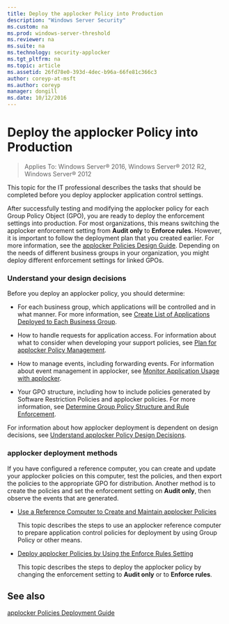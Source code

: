 ```yaml
---
title: Deploy the applocker Policy into Production
description: "Windows Server Security"
ms.custom: na
ms.prod: windows-server-threshold
ms.reviewer: na
ms.suite: na
ms.technology: security-applocker
ms.tgt_pltfrm: na
ms.topic: article
ms.assetid: 26fd78e0-393d-4dec-b96a-66fe81c366c3
author: coreyp-at-msft
ms.author: coreyp
manager: dongill
ms.date: 10/12/2016
---
```

# Deploy the applocker Policy into Production

>Applies To: Windows Server&reg; 2016, Windows Server&reg; 2012 R2, Windows Server&reg; 2012

This topic for the IT professional describes the tasks that should be completed before you deploy applocker application control settings.

After successfully testing and modifying the applocker policy for each Group Policy Object (GPO), you are ready to deploy the enforcement settings into production. For most organizations, this means switching the applocker enforcement setting from **Audit only** to **Enforce rules**. However, it is important to follow the deployment plan that you created earlier. For more information, see the [applocker Policies Design Guide](../design/applocker-policies-design-guide.md). Depending on the needs of different business groups in your organization, you might deploy different enforcement settings for linked GPOs.

### Understand your design decisions
Before you deploy an applocker policy, you should determine:

-   For each business group, which applications will be controlled and in what manner. For more information, see [Create List of Applications Deployed to Each Business Group](../design/create-list-of-applications-deployed-to-each-business-group.md).

-   How to handle requests for application access. For information about what to consider when developing your support policies, see [Plan for applocker Policy Management](../design/plan-for-applocker-policy-management.md).

-   How to manage events, including forwarding events. For information about event management in applocker, see [Monitor Application Usage with applocker](../manage/monitor-application-usage-with-applocker.md).

-   Your GPO structure, including how to include policies generated by Software Restriction Policies and applocker policies. For more information, see [Determine Group Policy Structure and Rule Enforcement](../design/determine-group-policy-structure-and-rule-enforcement.md).

For information about how applocker deployment is dependent on design decisions, see [Understand applocker Policy Design Decisions](../design/understand-applocker-policy-design-decisions.md).

### applocker deployment methods
If you have configured a reference computer, you can create and update your applocker policies on this computer, test the policies, and then export the policies to the appropriate GPO for distribution. Another method is to create the policies and set the enforcement setting on **Audit only**, then observe the events that are generated.

-   [Use a Reference Computer to Create and Maintain applocker Policies](use-a-reference-computer-to-create-and-maintain-applocker-policies.md)

    This topic describes the steps to use an applocker reference computer to prepare application control policies for deployment by using Group Policy or other means.

-   [Deploy applocker Policies by Using the Enforce Rules Setting](../manage/deploy-applocker-policies-by-using-the-enforce-rules-setting.md)

    This topic describes the steps to deploy the applocker policy by changing the enforcement setting to **Audit only** or to **Enforce rules**.

## See also
[applocker Policies Deployment Guide](applocker-policies-deployment-guide.md)


